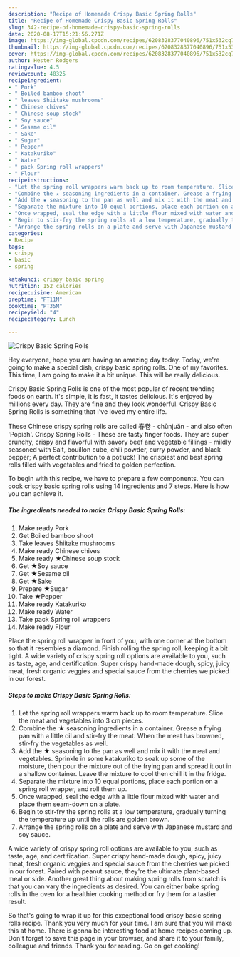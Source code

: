 ```yaml
---
description: "Recipe of Homemade Crispy Basic Spring Rolls"
title: "Recipe of Homemade Crispy Basic Spring Rolls"
slug: 342-recipe-of-homemade-crispy-basic-spring-rolls
date: 2020-08-17T15:21:56.271Z
image: https://img-global.cpcdn.com/recipes/6208328377040896/751x532cq70/crispy-basic-spring-rolls-recipe-main-photo.jpg
thumbnail: https://img-global.cpcdn.com/recipes/6208328377040896/751x532cq70/crispy-basic-spring-rolls-recipe-main-photo.jpg
cover: https://img-global.cpcdn.com/recipes/6208328377040896/751x532cq70/crispy-basic-spring-rolls-recipe-main-photo.jpg
author: Hester Rodgers
ratingvalue: 4.5
reviewcount: 48325
recipeingredient:
- " Pork"
- " Boiled bamboo shoot"
- " leaves Shiitake mushrooms"
- " Chinese chives"
- " Chinese soup stock"
- " Soy sauce"
- " Sesame oil"
- " Sake"
- " Sugar"
- " Pepper"
- " Katakuriko"
- " Water"
- " pack Spring roll wrappers"
- " Flour"
recipeinstructions:
- "Let the spring roll wrappers warm back up to room temperature. Slice the meat and vegetables into 3 cm pieces."
- "Combine the ★ seasoning ingredients in a container. Grease a frying pan with a little oil and stir-fry the meat. When the meat has browned, stir-fry the vegetables as well."
- "Add the ★ seasoning to the pan as well and mix it with the meat and vegetables. Sprinkle in some katakuriko to soak up some of the moisture, then pour the mixture out of the frying pan and spread it out in a shallow container. Leave the mixture to cool then chill it in the fridge."
- "Separate the mixture into 10 equal portions, place each portion on a spring roll wrapper, and roll them up."
- "Once wrapped, seal the edge with a little flour mixed with water and place them seam-down on a plate."
- "Begin to stir-fry the spring rolls at a low temperature, gradually turning the temperature up until the rolls are golden brown."
- "Arrange the spring rolls on a plate and serve with Japanese mustard and soy sauce."
categories:
- Recipe
tags:
- crispy
- basic
- spring

katakunci: crispy basic spring 
nutrition: 152 calories
recipecuisine: American
preptime: "PT11M"
cooktime: "PT35M"
recipeyield: "4"
recipecategory: Lunch

---
```



![Crispy Basic Spring Rolls](https://img-global.cpcdn.com/recipes/6208328377040896/751x532cq70/crispy-basic-spring-rolls-recipe-main-photo.jpg)

Hey everyone, hope you are having an amazing day today. Today, we're going to make a special dish, crispy basic spring rolls. One of my favorites. This time, I am going to make it a bit unique. This will be really delicious.

Crispy Basic Spring Rolls is one of the most popular of recent trending foods on earth. It's simple, it is fast, it tastes delicious. It's enjoyed by millions every day. They are fine and they look wonderful. Crispy Basic Spring Rolls is something that I've loved my entire life.

These Chinese crispy spring rolls are called 春卷 - chūnjuǎn - and also often &#39;Popiah&#39;. Crispy Spring Rolls - These are tasty finger foods. They are super crunchy, crispy and flavorful with savory beef and vegetable fillings - mildly seasoned with Salt, bouillon cube, chili powder, curry powder, and black pepper; A perfect contribution to a potluck! The crispiest and best spring rolls filled with vegetables and fried to golden perfection.


To begin with this recipe, we have to prepare a few components. You can cook crispy basic spring rolls using 14 ingredients and 7 steps. Here is how you can achieve it.

<!--inarticleads1-->

##### The ingredients needed to make Crispy Basic Spring Rolls:

1. Make ready  Pork
1. Get  Boiled bamboo shoot
1. Take  leaves Shiitake mushrooms
1. Make ready  Chinese chives
1. Make ready  ★Chinese soup stock
1. Get  ★Soy sauce
1. Get  ★Sesame oil
1. Get  ★Sake
1. Prepare  ★Sugar
1. Take  ★Pepper
1. Make ready  Katakuriko
1. Make ready  Water
1. Take  pack Spring roll wrappers
1. Make ready  Flour


Place the spring roll wrapper in front of you, with one corner at the bottom so that it resembles a diamond. Finish rolling the spring roll, keeping it a bit tight. A wide variety of crispy spring roll options are available to you, such as taste, age, and certification. Super crispy hand-made dough, spicy, juicy meat, fresh organic veggies and special sauce from the cherries we picked in our forest. 

<!--inarticleads2-->

##### Steps to make Crispy Basic Spring Rolls:

1. Let the spring roll wrappers warm back up to room temperature. Slice the meat and vegetables into 3 cm pieces.
1. Combine the ★ seasoning ingredients in a container. Grease a frying pan with a little oil and stir-fry the meat. When the meat has browned, stir-fry the vegetables as well.
1. Add the ★ seasoning to the pan as well and mix it with the meat and vegetables. Sprinkle in some katakuriko to soak up some of the moisture, then pour the mixture out of the frying pan and spread it out in a shallow container. Leave the mixture to cool then chill it in the fridge.
1. Separate the mixture into 10 equal portions, place each portion on a spring roll wrapper, and roll them up.
1. Once wrapped, seal the edge with a little flour mixed with water and place them seam-down on a plate.
1. Begin to stir-fry the spring rolls at a low temperature, gradually turning the temperature up until the rolls are golden brown.
1. Arrange the spring rolls on a plate and serve with Japanese mustard and soy sauce.


A wide variety of crispy spring roll options are available to you, such as taste, age, and certification. Super crispy hand-made dough, spicy, juicy meat, fresh organic veggies and special sauce from the cherries we picked in our forest. Paired with peanut sauce, they&#39;re the ultimate plant-based meal or side. Another great thing about making spring rolls from scratch is that you can vary the ingredients as desired. You can either bake spring rolls in the oven for a healthier cooking method or fry them for a tastier result. 

So that's going to wrap it up for this exceptional food crispy basic spring rolls recipe. Thank you very much for your time. I am sure that you will make this at home. There is gonna be interesting food at home recipes coming up. Don't forget to save this page in your browser, and share it to your family, colleague and friends. Thank you for reading. Go on get cooking!
